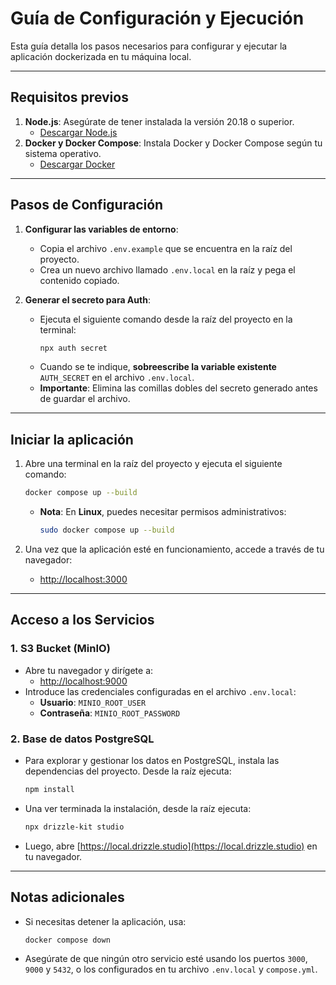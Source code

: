 # Guía de Configuración y Ejecución

Esta guía detalla los pasos necesarios para configurar y ejecutar la aplicación dockerizada en tu máquina local.

---

## Requisitos previos

1. **Node.js**: Asegúrate de tener instalada la versión 20.18 o superior.
   - [Descargar Node.js](https://nodejs.org/)
2. **Docker y Docker Compose**: Instala Docker y Docker Compose según tu sistema operativo.
   - [Descargar Docker](https://www.docker.com/products/docker-desktop/)

---

## Pasos de Configuración

1. **Configurar las variables de entorno**:
   - Copia el archivo `.env.example` que se encuentra en la raíz del proyecto.
   - Crea un nuevo archivo llamado `.env.local` en la raíz y pega el contenido copiado.

2. **Generar el secreto para Auth**:
   - Ejecuta el siguiente comando desde la raíz del proyecto en la terminal:
     ```bash
     npx auth secret
     ```
   - Cuando se te indique, **sobreescribe la variable existente** `AUTH_SECRET` en el archivo `.env.local`.
   - **Importante**: Elimina las comillas dobles del secreto generado antes de guardar el archivo.

---

## Iniciar la aplicación

1. Abre una terminal en la raíz del proyecto y ejecuta el siguiente comando:
   ```bash
   docker compose up --build
   ```
   - **Nota**: En **Linux**, puedes necesitar permisos administrativos:
     ```bash
     sudo docker compose up --build
     ```

2. Una vez que la aplicación esté en funcionamiento, accede a través de tu navegador:
   - [http://localhost:3000](http://localhost:3000)

---

## Acceso a los Servicios

### 1. **S3 Bucket (MinIO)**
   - Abre tu navegador y dirígete a:
     - [http://localhost:9000](http://localhost:9000)
   - Introduce las credenciales configuradas en el archivo `.env.local`:
     - **Usuario**: `MINIO_ROOT_USER`
     - **Contraseña**: `MINIO_ROOT_PASSWORD`

### 2. **Base de datos PostgreSQL**
   - Para explorar y gestionar los datos en PostgreSQL, instala las dependencias del proyecto. Desde la raíz ejecuta:
      ```bash
     npm install
     ```
     
   - Una ver terminada la instalación, desde la raíz ejecuta:
     ```bash
     npx drizzle-kit studio
     ```
   - Luego, abre [https://local.drizzle.studio](https://local.drizzle.studio) en tu navegador.

---

## Notas adicionales

- Si necesitas detener la aplicación, usa:
  ```bash
  docker compose down
  ```
- Asegúrate de que ningún otro servicio esté usando los puertos `3000`, `9000` y `5432`, o los configurados en tu archivo `.env.local` y `compose.yml`.
